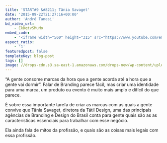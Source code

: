 ```yaml
---
title: 'START#9 &#8211; Tânia Savaget'
date: '2015-09-22T21:27:16+00:00'
author: 'André Tanesi'
bd_video_url:
    - EkDqtvSMuMo
embed_code:
    - '<iframe width="560" height="315" src="https://www.youtube.com/embed/EkDqtvSMuMo" frameborder="0" allowfullscreen></iframe>'
aspect_ratio:
    - '1'
featuredpost: false
templateKey: blog-post
tags: []
image: //drops-cdn.s3.sa-east-1.amazonaws.com/drops-new/wp-content/uploads/2015/09/22212716/Captura-de-Tela-2015-09-22-a%CC%80s-18.20.511-150x150.png
---
```

“A gente consome marcas da hora que a gente acorda até a hora que a gente vai dormir”. Falar de Branding parece fácil, mas criar uma identidade para uma marca, um produto ou evento é muito mais amplo e difícil do que parece.

É sobre essa importante tarefa de criar as marcas com as quais a gente convive que Tânia Savaget, diretora da Tátil Design, uma das principais agências de Branding e Design do Brasil conta para gente quais são as as características essenciais para trabalhar com esse negócio.

Ela ainda fala de mitos da profissão, e quais são as coisas mais legais com essa profissão.